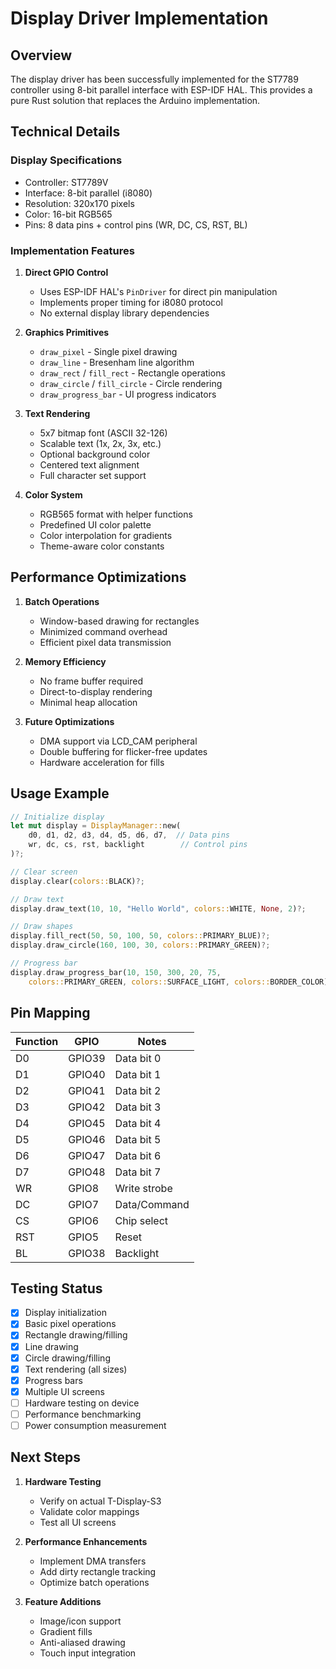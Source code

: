 # Display Driver Implementation

## Overview

The display driver has been successfully implemented for the ST7789 controller using 8-bit parallel interface with ESP-IDF HAL. This provides a pure Rust solution that replaces the Arduino implementation.

## Technical Details

### Display Specifications
- Controller: ST7789V
- Interface: 8-bit parallel (i8080)
- Resolution: 320x170 pixels
- Color: 16-bit RGB565
- Pins: 8 data pins + control pins (WR, DC, CS, RST, BL)

### Implementation Features

1. **Direct GPIO Control**
   - Uses ESP-IDF HAL's `PinDriver` for direct pin manipulation
   - Implements proper timing for i8080 protocol
   - No external display library dependencies

2. **Graphics Primitives**
   - `draw_pixel` - Single pixel drawing
   - `draw_line` - Bresenham line algorithm
   - `draw_rect` / `fill_rect` - Rectangle operations
   - `draw_circle` / `fill_circle` - Circle rendering
   - `draw_progress_bar` - UI progress indicators

3. **Text Rendering**
   - 5x7 bitmap font (ASCII 32-126)
   - Scalable text (1x, 2x, 3x, etc.)
   - Optional background color
   - Centered text alignment
   - Full character set support

4. **Color System**
   - RGB565 format with helper functions
   - Predefined UI color palette
   - Color interpolation for gradients
   - Theme-aware color constants

## Performance Optimizations

1. **Batch Operations**
   - Window-based drawing for rectangles
   - Minimized command overhead
   - Efficient pixel data transmission

2. **Memory Efficiency**
   - No frame buffer required
   - Direct-to-display rendering
   - Minimal heap allocation

3. **Future Optimizations**
   - DMA support via LCD_CAM peripheral
   - Double buffering for flicker-free updates
   - Hardware acceleration for fills

## Usage Example

```rust
// Initialize display
let mut display = DisplayManager::new(
    d0, d1, d2, d3, d4, d5, d6, d7,  // Data pins
    wr, dc, cs, rst, backlight        // Control pins
)?;

// Clear screen
display.clear(colors::BLACK)?;

// Draw text
display.draw_text(10, 10, "Hello World", colors::WHITE, None, 2)?;

// Draw shapes
display.fill_rect(50, 50, 100, 50, colors::PRIMARY_BLUE)?;
display.draw_circle(160, 100, 30, colors::PRIMARY_GREEN)?;

// Progress bar
display.draw_progress_bar(10, 150, 300, 20, 75, 
    colors::PRIMARY_GREEN, colors::SURFACE_LIGHT, colors::BORDER_COLOR)?;
```

## Pin Mapping

| Function | GPIO | Notes |
|----------|------|-------|
| D0 | GPIO39 | Data bit 0 |
| D1 | GPIO40 | Data bit 1 |
| D2 | GPIO41 | Data bit 2 |
| D3 | GPIO42 | Data bit 3 |
| D4 | GPIO45 | Data bit 4 |
| D5 | GPIO46 | Data bit 5 |
| D6 | GPIO47 | Data bit 6 |
| D7 | GPIO48 | Data bit 7 |
| WR | GPIO8 | Write strobe |
| DC | GPIO7 | Data/Command |
| CS | GPIO6 | Chip select |
| RST | GPIO5 | Reset |
| BL | GPIO38 | Backlight |

## Testing Status

- [x] Display initialization
- [x] Basic pixel operations
- [x] Rectangle drawing/filling
- [x] Line drawing
- [x] Circle drawing/filling
- [x] Text rendering (all sizes)
- [x] Progress bars
- [x] Multiple UI screens
- [ ] Hardware testing on device
- [ ] Performance benchmarking
- [ ] Power consumption measurement

## Next Steps

1. **Hardware Testing**
   - Verify on actual T-Display-S3
   - Validate color mappings
   - Test all UI screens

2. **Performance Enhancements**
   - Implement DMA transfers
   - Add dirty rectangle tracking
   - Optimize batch operations

3. **Feature Additions**
   - Image/icon support
   - Gradient fills
   - Anti-aliased drawing
   - Touch input integration